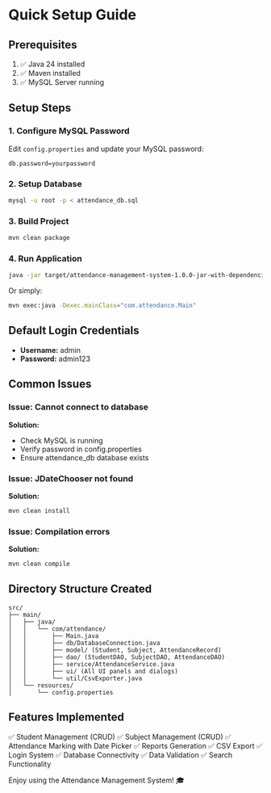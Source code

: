 # Quick Setup Guide

## Prerequisites
1. ✅ Java 24 installed
2. ✅ Maven installed
3. ✅ MySQL Server running

## Setup Steps

### 1. Configure MySQL Password
Edit `config.properties` and update your MySQL password:
```properties
db.password=yourpassword
```

### 2. Setup Database
```bash
mysql -u root -p < attendance_db.sql
```

### 3. Build Project
```bash
mvn clean package
```

### 4. Run Application
```bash
java -jar target/attendance-management-system-1.0.0-jar-with-dependencies.jar
```

Or simply:
```bash
mvn exec:java -Dexec.mainClass="com.attendance.Main"
```

## Default Login Credentials
- **Username:** admin
- **Password:** admin123

## Common Issues

### Issue: Cannot connect to database
**Solution:** 
- Check MySQL is running
- Verify password in config.properties
- Ensure attendance_db database exists

### Issue: JDateChooser not found
**Solution:** 
```bash
mvn clean install
```

### Issue: Compilation errors
**Solution:** 
```bash
mvn clean compile
```

## Directory Structure Created
```
src/
├── main/
│   ├── java/
│   │   └── com/attendance/
│   │       ├── Main.java
│   │       ├── db/DatabaseConnection.java
│   │       ├── model/ (Student, Subject, AttendanceRecord)
│   │       ├── dao/ (StudentDAO, SubjectDAO, AttendanceDAO)
│   │       ├── service/AttendanceService.java
│   │       ├── ui/ (All UI panels and dialogs)
│   │       └── util/CsvExporter.java
│   └── resources/
│       └── config.properties
```

## Features Implemented
✅ Student Management (CRUD)
✅ Subject Management (CRUD)
✅ Attendance Marking with Date Picker
✅ Reports Generation
✅ CSV Export
✅ Login System
✅ Database Connectivity
✅ Data Validation
✅ Search Functionality

Enjoy using the Attendance Management System! 🎓
